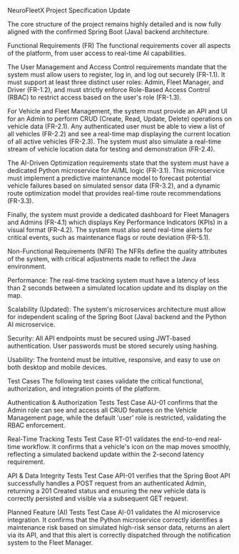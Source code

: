 NeuroFleetX Project Specification Update


The core structure of the project remains highly detailed and is now fully aligned with the confirmed Spring Boot (Java) backend architecture.

Functional Requirements (FR)
The functional requirements cover all aspects of the platform, from user access to real-time AI capabilities.

The User Management and Access Control requirements mandate that the system must allow users to register, log in, and log out securely (FR-1.1). It must support at least three distinct user roles: Admin, Fleet Manager, and Driver (FR-1.2), and must strictly enforce Role-Based Access Control (RBAC) to restrict access based on the user's role (FR-1.3).

For Vehicle and Fleet Management, the system must provide an API and UI for an Admin to perform CRUD (Create, Read, Update, Delete) operations on vehicle data (FR-2.1). Any authenticated user must be able to view a list of all vehicles (FR-2.2) and see a real-time map displaying the current location of all active vehicles (FR-2.3). The system must also simulate a real-time stream of vehicle location data for testing and demonstration (FR-2.4).

The AI-Driven Optimization requirements state that the system must have a dedicated Python microservice for AI/ML logic (FR-3.1). This microservice must implement a predictive maintenance model to forecast potential vehicle failures based on simulated sensor data (FR-3.2), and a dynamic route optimization model that provides real-time route recommendations (FR-3.3).

Finally, the system must provide a dedicated dashboard for Fleet Managers and Admins (FR-4.1) which displays Key Performance Indicators (KPIs) in a visual format (FR-4.2). The system must also send real-time alerts for critical events, such as maintenance flags or route deviation (FR-5.1).

Non-Functional Requirements (NFR)
The NFRs define the quality attributes of the system, with critical adjustments made to reflect the Java environment.

Performance: The real-time tracking system must have a latency of less than 2 seconds between a simulated location update and its display on the map.

Scalability (Updated): The system's microservices architecture must allow for independent scaling of the Spring Boot (Java) backend and the Python AI microservice.

Security: All API endpoints must be secured using JWT-based authentication. User passwords must be stored securely using hashing.

Usability: The frontend must be intuitive, responsive, and easy to use on both desktop and mobile devices.

Test Cases
The following test cases validate the critical functional, authorization, and integration points of the platform.

Authentication & Authorization Tests
Test Case AU-01 confirms that the Admin role can see and access all CRUD features on the Vehicle Management page, while the default 'user' role is restricted, validating the RBAC enforcement.

Real-Time Tracking Tests
Test Case RT-01 validates the end-to-end real-time workflow. It confirms that a vehicle's icon on the map moves smoothly, reflecting a simulated backend update within the 2-second latency requirement.

API & Data Integrity Tests
Test Case API-01 verifies that the Spring Boot API successfully handles a POST request from an authenticated Admin, returning a 201 Created status and ensuring the new vehicle data is correctly persisted and visible via a subsequent GET request.

Planned Feature (AI) Tests
Test Case AI-01 validates the AI microservice integration. It confirms that the Python microservice correctly identifies a maintenance risk based on simulated high-risk sensor data, returns an alert via its API, and that this alert is correctly dispatched through the notification system to the Fleet Manager.

